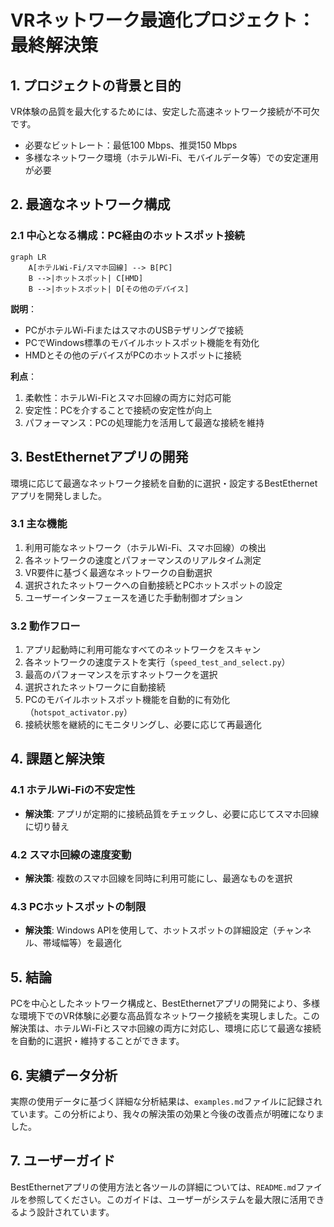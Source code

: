 # VRネットワーク最適化プロジェクト：最終解決策

## 1. プロジェクトの背景と目的

VR体験の品質を最大化するためには、安定した高速ネットワーク接続が不可欠です。
- 必要なビットレート：最低100 Mbps、推奨150 Mbps
- 多様なネットワーク環境（ホテルWi-Fi、モバイルデータ等）での安定運用が必要

## 2. 最適なネットワーク構成

### 2.1 中心となる構成：PC経由のホットスポット接続

```mermaid
graph LR
    A[ホテルWi-Fi/スマホ回線] --> B[PC]
    B -->|ホットスポット| C[HMD]
    B -->|ホットスポット| D[その他のデバイス]
```

**説明**：
- PCがホテルWi-FiまたはスマホのUSBテザリングで接続
- PCでWindows標準のモバイルホットスポット機能を有効化
- HMDとその他のデバイスがPCのホットスポットに接続

**利点**：
1. 柔軟性：ホテルWi-Fiとスマホ回線の両方に対応可能
2. 安定性：PCを介することで接続の安定性が向上
3. パフォーマンス：PCの処理能力を活用して最適な接続を維持

## 3. BestEthernetアプリの開発

環境に応じて最適なネットワーク接続を自動的に選択・設定するBestEthernetアプリを開発しました。

### 3.1 主な機能
1. 利用可能なネットワーク（ホテルWi-Fi、スマホ回線）の検出
2. 各ネットワークの速度とパフォーマンスのリアルタイム測定
3. VR要件に基づく最適なネットワークの自動選択
4. 選択されたネットワークへの自動接続とPCホットスポットの設定
5. ユーザーインターフェースを通じた手動制御オプション

### 3.2 動作フロー
1. アプリ起動時に利用可能なすべてのネットワークをスキャン
2. 各ネットワークの速度テストを実行（`speed_test_and_select.py`）
3. 最高のパフォーマンスを示すネットワークを選択
4. 選択されたネットワークに自動接続
5. PCのモバイルホットスポット機能を自動的に有効化（`hotspot_activator.py`）
6. 接続状態を継続的にモニタリングし、必要に応じて再最適化

## 4. 課題と解決策

### 4.1 ホテルWi-Fiの不安定性
- **解決策**: アプリが定期的に接続品質をチェックし、必要に応じてスマホ回線に切り替え

### 4.2 スマホ回線の速度変動
- **解決策**: 複数のスマホ回線を同時に利用可能にし、最適なものを選択

### 4.3 PCホットスポットの制限
- **解決策**: Windows APIを使用して、ホットスポットの詳細設定（チャンネル、帯域幅等）を最適化

## 5. 結論

PCを中心としたネットワーク構成と、BestEthernetアプリの開発により、多様な環境下でのVR体験に必要な高品質なネットワーク接続を実現しました。この解決策は、ホテルWi-Fiとスマホ回線の両方に対応し、環境に応じて最適な接続を自動的に選択・維持することができます。

## 6. 実績データ分析

実際の使用データに基づく詳細な分析結果は、`examples.md`ファイルに記録されています。この分析により、我々の解決策の効果と今後の改善点が明確になりました。

## 7. ユーザーガイド

BestEthernetアプリの使用方法と各ツールの詳細については、`README.md`ファイルを参照してください。このガイドは、ユーザーがシステムを最大限に活用できるよう設計されています。